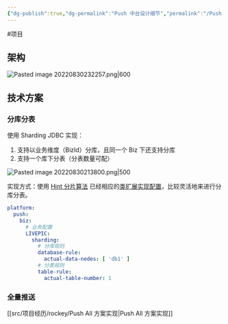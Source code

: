 ```yaml
---
{"dg-publish":true,"dg-permalink":"Push 中台设计细节","permalink":"/Push 中台设计细节/"}
---
```



#项目

## 架构

![Pasted image 20220830232257.png|600](/img/user/attachments/images/Pasted%20image%2020220830232257.png)

## 技术方案

### 分库分表

使用 Sharding JDBC 实现：
1. 支持以业务维度（BizId）分库，且同一个 Biz 下还支持分库
2. 支持一个库下分表（分表数量可配）

![Pasted image 20220830213800.png|500](/img/user/attachments/images/Pasted%20image%2020220830213800.png)

实现方式：使用 [Hint 分片算法](https://shardingsphere.apache.org/document/legacy/4.x/document/cn/features/sharding/concept/sharding/#sql-hint) 已经相应的[类扩展实现配置](http://192.168.10.15:49165/rockey/platform-push/-/blob/dev/platform-push-component/src/main/java/com/highlight/platform/push/repository/impl/PushDeviceTokenTableHintShardingAlgorithm.java#L39-63)，比较灵活地来进行分库分表。

```yaml
platform:
  push:
    biz:
      # 业务配置
      LIVEPIC:
        sharding:
          # 分库规则
          database-rule:
            actual-data-nodes: [ 'db1' ]
          # 分表规则
          table-rule:
            actual-table-number: 1
```

### 全量推送

[[src/项目经历/rockey/Push All 方案实现\|Push All 方案实现]]